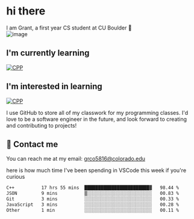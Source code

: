 
# hi there

I am Grant, a first year CS student at CU Boulder 👋  
![image](https://assets-sports.thescore.com/football/team/164/logo.png)

## I'm currently learning
[![CPP](https://skillicons.dev/icons?i=cpp)](https://skillicons.dev)
## I'm interested in learning
[![CPP](https://skillicons.dev/icons?i=js,java)](https://skillicons.dev)

I use GitHub to store all of my classwork for my programming classes.
I'd love to be a software engineer in the future, and look forward to creating and contributing to projects!

## 🚀 Contact me
You can reach me at my email: grco5816@colorado.edu  

here is how much time I've been spending in VSCode this week if you're curious
<!--START_SECTION:waka-->

```txt
C++          17 hrs 55 mins  ████████████████████████▓   98.44 %
JSON         9 mins          ▒░░░░░░░░░░░░░░░░░░░░░░░░   00.83 %
Git          3 mins          ░░░░░░░░░░░░░░░░░░░░░░░░░   00.33 %
JavaScript   3 mins          ░░░░░░░░░░░░░░░░░░░░░░░░░   00.28 %
Other        1 min           ░░░░░░░░░░░░░░░░░░░░░░░░░   00.11 %
```

<!--END_SECTION:waka-->

<!---
gnestr/gnestr is a ✨ special ✨ repository because its `README.md` (this file) appears on your GitHub profile.
You can click the Preview link to take a look at your changes.
--->

